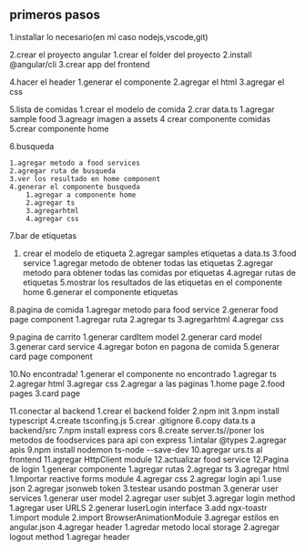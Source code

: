 ## primeros pasos
1.installar lo necesario(en mi caso nodejs,vscode,git)


2.crear el proyecto angular
    1.crear el folder del proyecto
    2.install @angular/cli
    3.crear app del frontend


4.hacer el header
    1.generar el componente
    2.agregar el html
    3.agregar el css


5.lista de comidas
    1.crear el modelo de comida
    2.crar data.ts
        1.agregar sample food
    3.agreagr imagen a  assets
    4 crear componente comidas
    5.crear componente home


6.busqueda

    1.agregar metodo a food services
    2.agregar ruta de busqueda
    3.ver los resultado en home component
    4.generar el componente busqueda
        1.agregar a componente home
        2.agregar ts 
        3.agregarhtml
        4.agregar css
        
7.bar de etiquetas
  1. crear el modelo de etiqueta
  2.agregar samples etiquetas a data.ts
  3.food service
    1.agregar metodo de obtener todas las etiquetas
    2.agregar metodo para obtener todas las comidas por etiquetas
  4.agregar rutas de etiquetas
  5.mostrar los resultados de las etiquetas en el componente home
  6.generar el componente etiquetas

8.pagina de comida
  1.agregar metodo para food service
  2.generar food page component
    1.agregar ruta
    2.agregar ts 
    3.agregarhtml
    4.agregar css

9.pagina de carrito
  1.generar cardItem model
  2.generar card model
  3.generar card service
  4.agregar boton en pagona de comida
  5.generar card page component

10.No encontrada!
  1.generar el componente no encontrado
    1.agregar ts
    2.agregar html
    3.agregar css
  2.agregar a las paginas
    1.home page
    2.food pages
    3.card page

11.conectar al backend
  1.crear el backend folder
  2.npm init
  3.npm install typescript
  4.create tsconfing.js
  5.crear .gitignore
  6.copy data.ts a backend/src
  7.npm install express cors
  8.create server.ts//poner los metodos de foodservices para api con express
    1.intalar @types
    2.agregar apis
  9.npm install nodemon ts-node --save-dev
  10.agregar urs.ts al frontend
  11.agregar HttpClient module
  12.actualizar food service
12.Pagina de login
  1.generar componente
    1.agregar rutas
    2.agregar ts
    3.agregar html
      1.Importar reactive forms module
    4.agregar css
  2.agregar login api
    1.use json
    2.agregar jsonweb token
    3.testear usando postman
  3.generar user services
   1.generar user model
   2.agregar user subjet
   3.agregar login method
     1.agregar user URLS
     2.generar IuserLogin interface
     3.add ngx-toastr
        1.import module
        2.import BrowserAnimationModule
        3.agregar estilos en angular.json
     4.agregar header
    1.agredar metodo local storage
    2.agregar logout method
      1.agregar header
